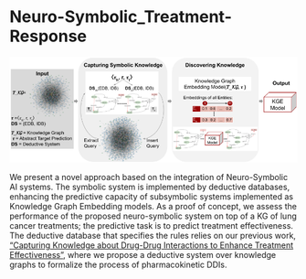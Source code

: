 # Neuro-Symbolic_Treatment-Response

![Neuro-Symbolic IA System Architecture](/images/Architecture.png "Neuro-Symbolic IA System Architecture")

We present a novel approach based on the integration of Neuro-Symbolic AI systems. The symbolic system is implemented by deductive databases, enhancing the predictive capacity of subsymbolic systems implemented as Knowledge Graph Embedding models. As a proof of concept, we assess the performance of the proposed neuro-symbolic system on top of a KG of lung cancer treatments; the predictive task is to predict treatment effectiveness. The deductive database that specifies the rules relies on our previous work, [“Capturing Knowledge about Drug-Drug Interactions to Enhance Treatment Effectiveness”](https://dl.acm.org/doi/10.1145/3460210.3493560), where we propose a deductive system over knowledge graphs to formalize the process of pharmacokinetic DDIs.

